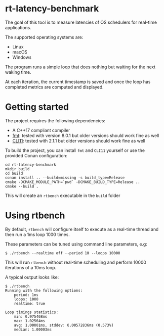 # rt-latency-benchmark

The goal of this tool is to measure latencies of OS schedulers for real-time applications.

The supported operating systems are:
 - Linux
 - macOS
 - Windows

The program runs a simple loop that does nothing but waiting for the next waking time.

At each iteration, the current timestamp is saved and once the loop has completed metrics are computed and displayed.

# Getting started

The project requires the following dependencies:
 - A C++17 compliant compiler
 - [fmt](https://github.com/fmtlib/fmt): tested with version 8.0.1 but older versions should work fine as well
 - [CLI11](https://github.com/CLIUtils/CLI11): tested with 2.1.1 but older versions should work fine as well

To build the project, you can install `fmt` and `CLI11` yourself or use the provided Conan configuration:
```
cd rt-latency-benchmark
mkdir build
cd build
conan install .. --build=missing -s build_type=Release
cmake -DCMAKE_MODULE_PATH=`pwd` -DCMAKE_BUILD_TYPE=Release ..
cmake --build .
```

This will create an `rtbench` executable in the `build` folder

# Using rtbench

By default, `rtbench` will configure itself to execute as a real-time thread and then run a 1ms loop 1000 times.

These parameters can be tuned using command line parameters, e.g:
```
$ ./rtbench --realtime off --period 10 --loops 10000
```
This will run `rtbench` without real-time scheduling and perform 10000 iterations of a 10ms loop.

A typical output looks like:
```
$ ./rtbench
Running with the following options:
    period: 1ms
    loops: 1000
    realtime: true

Loop timings statistics:
    min: 0.975468ms
    max: 1.02564ms
    avg: 1.00001ms, stddev: 0.00572836ms (0.573%)
    median: 1.00003ms
```